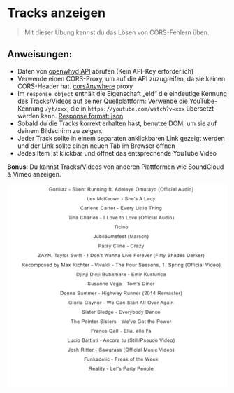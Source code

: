 # Tracks anzeigen

> Mit dieser Übung kannst du das Lösen von CORS-Fehlern üben.

## Anweisungen:

- Daten von [openwhyd API](https://openwhyd.github.io/openwhyd/API) abrufen (Kein API-Key erforderlich)
- Verwende einen CORS-Proxy, um auf die API zuzugreifen, da sie keinen CORS-Header hat. [corsAnywhere](https://corsproxy.io/) proxy
- Im `response object` enthält die Eigenschaft „eId“ die eindeutige Kennung des Tracks/Videos auf seiner Quellplattform: Verwende die YouTube-Kennung `/yt/xxx`, die in `https://youtube.com/watch?v=xxx` übersetzt werden kann. [Response format: json](https://openwhyd.github.io/openwhyd/API#response-format-json)
- Sobald du die Tracks korrekt erhalten hast, benutze DOM, um sie auf deinem Bildschirm zu zeigen.
- Jeder Track sollte in einem separaten anklickbaren Link gezeigt werden und der Link sollte einen neuen Tab im Browser öffnen
- Jedes Item ist klickbar und öffnet das entsprechende YouTube Video

**Bonus**: Du kannst Tracks/Videos von anderen Plattformen wie SoundCloud & Vimeo anzeigen.
 

 ![preview](img/preview.png)